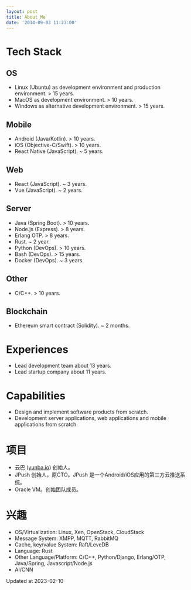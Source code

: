 ```yaml
---
layout: post
title: About Me
date: '2014-09-03 11:23:00'
---
```



# Tech Stack

## OS

* Linux (Ubuntu) as development environment and production environment. > 15 years.
* MacOS as development environment. > 10 years.
* Windows as alternative development environment. > 15 years.

## Mobile

* Android (Java/Kotlin). > 10 years.
* iOS (Objective-C/Swift). > 10 years.
* React Native (JavaScript). ~ 5 years.

## Web

* React (JavaScript). ~ 3 years.
* Vue (JavaScript). ~ 2 years.

## Server

* Java (Spring Boot). > 10 years.
* Node.js (Express). > 8 years.
* Erlang OTP. > 8 years.
* Rust. ~ 2 year.
* Python (DevOps). > 10 years.
* Bash (DevOps). > 15 years.
* Docker (DevOps). ~ 3 years.

## Other

* C/C++. > 10 years.

## Blockchain

* Ethereum smart contract (Solidity). ~ 2 months.

# Experiences

* Lead development team about 13 years.
* Lead startup company about 11 years.

# Capabilities

* Design and implement software products from scratch.
* Development server applications, web applications and mobile applications from scratch.

# 项目

* 云巴 ([yunba.io](http://yunba.io/)) 创始人。
* JPush 创始人，原CTO。JPush 是一个Android/iOS应用的第三方云推送系统。
* Oracle VM。创始团队成员。

# 兴趣

* OS/Virtualization: Linux, Xen, OpenStack, CloudStack
* Message System: XMPP, MQTT, RabbitMQ
* Cache, key/value System: Raft/LeveDB
* Language: Rust
* Other Language/Platform: C/C++, Python/Django, Erlang/OTP, Java/Spring, Javascript/Node.js
* AI/CNN

Updated at 2023-02-10
